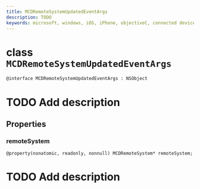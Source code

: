 ```yaml
---
title: MCDRemoteSystemUpdatedEventArgs
description: TODO
keywords: microsoft, windows, iOS, iPhone, objectiveC, connected devices, Project Rome
---
```


# class `MCDRemoteSystemUpdatedEventArgs` 

```
@interface MCDRemoteSystemUpdatedEventArgs : NSObject
```  

# TODO Add description

## Properties

### remoteSystem
`@property(nonatomic, readonly, nonnull) MCDRemoteSystem* remoteSystem;`

# TODO Add description
